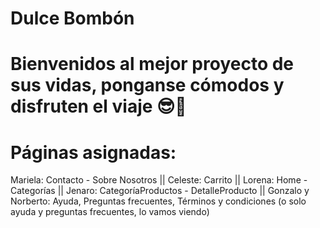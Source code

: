 # Dulce Bombón
# Bienvenidos al mejor proyecto de sus vidas, ponganse cómodos y disfruten el viaje 😎🧉

# Páginas asignadas:
Mariela: Contacto - Sobre Nosotros ||
Celeste: Carrito ||
Lorena: Home - Categorías ||
Jenaro: CategoríaProductos - DetalleProducto ||
Gonzalo y Norberto: Ayuda, Preguntas frecuentes, Términos y condiciones (o solo ayuda y preguntas frecuentes, lo vamos viendo)
